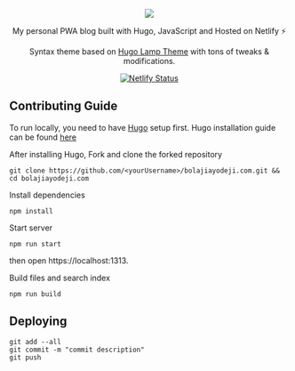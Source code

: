 <div align="center">
  
![](https://res.cloudinary.com/bolaji/image/upload/v1570636547/null/about/fav_hpjaud.png)

My personal PWA blog built with Hugo, JavaScript and Hosted on Netlify ⚡ <br>

Syntax theme based on [Hugo Lamp Theme](https://github.com/huyb1991/hugo-lamp) with tons of tweaks & modifications.

[![Netlify Status](https://api.netlify.com/api/v1/badges/a596dc79-6e68-4927-8d05-2c32cae50786/deploy-status)](https://app.netlify.com/sites/bolaji-ayodeji/deploys)

</div>

## Contributing Guide

To run locally, you need to have [Hugo](https://gohugo.io/) setup first.
Hugo installation guide can be found [here](https://gohugo.io/getting-started/installing) <br>


After installing Hugo,  Fork and clone the forked repository <br>
```
git clone https://github.com/<yourUsername>/bolajiayodeji.com.git && cd bolajiayodeji.com
```

Install dependencies <br>
```
npm install
```

Start server <br>
```
npm run start
```
then open https://localhost:1313.

Build files and search index <br>
```
npm run build
```

## Deploying
```
git add --all
git commit -m "commit description"
git push
```
